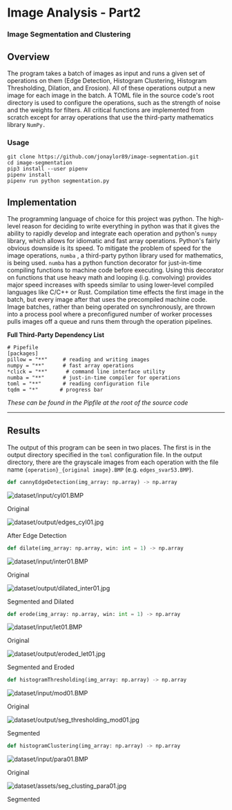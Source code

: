 # Image Analysis - Part2

### Image Segmentation and Clustering

## Overview

The program takes a batch of images as input and runs a given set of operations on them (Edge Detection, Histogram Clustering, Histogram Thresholding, Dilation, and Erosion). All of these operations output a new image for each image in the batch. A TOML file in the source code's root directory is used to configure the operations, such as the strength of noise and the weights for filters. All critical functions are implemented from scratch except for array operations that use the third-party mathematics library `NumPy.` 

### Usage

    git clone https://github.com/jonaylor89/image-segmentation.git
    cd image-segmentation
    pip3 install --user pipenv
    pipenv install
    pipenv run python segmentation.py

## Implementation

The programming language of choice for this project was python. The high-level reason for deciding to write everything in python was that it gives the ability to rapidly develop and integrate each operation and python's `numpy` library, which allows for idiomatic and fast array operations. Python's fairly obvious downside is its speed. To mitigate the problem of speed for the image operations, `numba` , a third-party python library used for mathematics, is being used. `numba` has a python function decorator for just-in-time compiling functions to machine code before executing. Using this decorator on functions that use heavy math and looping (i.g. convolving) provides major speed increases with speeds similar to using lower-level compiled languages like C/C++ or Rust. Compilation time effects the first image in the batch, but every image after that uses the precompiled machine code. Image batches, rather than being operated on synchronously, are thrown into a process pool where a preconfigured number of worker processes pulls images off a queue and runs them through the operation pipelines. 

**Full Third-Party Dependency List**

    # Pipefile
    [packages]
    pillow = "**"     # reading and writing images
    numpy = "**"      # fast array operations
    *click = "**"      # command line interface utility
    numba = "**"      # just-in-time compiler for operations
    toml = "**"       # reading configuration file
    tqdm = "*"       # progress bar

*These can be found in the Pipfile at the root of the source code*

---

## Results

The output of this program can be seen in two places. The first is in the output directory specified in the `toml` configuration file. In the output directory, there are the grayscale images from each operation with the file name `{operation}_{original image}.BMP` (e.g. `edges_svar53.BMP`).

```python
def cannyEdgeDetection(img_array: np.array) -> np.array
```
![dataset/input/cyl01.BMP](dataset/input/cyl01.BMP)

Original

![dataset/output/edges_cyl01.jpg](dataset/output/edges_cyl01.jpg)

After Edge Detection

```python
def dilate(img_array: np.array, win: int = 1) -> np.array
```
![dataset/input/inter01.BMP](dataset/input/inter01.BMP)

Original

![dataset/output/dilated_inter01.jpg](dataset/output/dilated_inter01.jpg)

Segmented and Dilated

```python
def erode(img_array: np.array, win: int = 1) -> np.array
```
![dataset/input/let01.BMP](dataset/input/let01.BMP)

Original

![dataset/output/eroded_let01.jpg](dataset/output/eroded_let01.jpg)

Segmented and Eroded

```python
def histogramThresholding(img_array: np.array) -> np.array
```
![dataset/input/mod01.BMP](dataset/input/mod01.BMP)

Original

![dataset/output/seg_thresholding_mod01.jpg](dataset/output/seg_thresholding_mod01.jpg)

Segmented

```python
def histogramClustering(img_array: np.array) -> np.array
```
![dataset/input/para01.BMP](dataset/input/para01.BMP)

Original

![dataset/assets/seg_clusting_para01.jpg](dataset/assets/seg_clusting_para01.jpg)

Segmented
